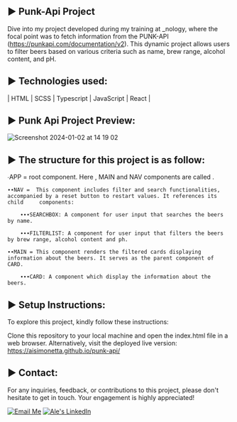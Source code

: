 ► Punk-Api Project
---

Dive into my project developed during my training at _nology, where the focal point was to fetch information from the PUNK-API (https://punkapi.com/documentation/v2). This dynamic project allows users to filter beers based on various criteria such as name, brew range, alcohol content, and pH.

► Technologies used:
---

| HTML | SCSS | Typescript | JavaScript | React |

► Punk Api Project Preview:
---

![Screenshot 2024-01-02 at 14 19 02](https://github.com/AISimonetta/punk-api/assets/122782260/d2e18d76-eac0-4c69-aab1-dd2a24576ddc)

► The structure for this project is as follow:
---

  ∙APP = root component. Here , MAIN and NAV components are called .
  
    ∙∙NAV =  This component includes filter and search functionalities, accompanied by a reset button to restart values. It references its child     components:
      
        ∙∙∙SEARCHBOX: A component for user input that searches the beers by name.
        
        ∙∙∙FILTERLIST: A component for user input that filters the beers by brew range, alcohol content and ph.
        
    ∙∙MAIN = This component renders the filtered cards displaying information about the beers. It serves as the parent component of CARD.
    
        ∙∙∙CARD: A component which display the information about the beers.

► Setup Instructions:
---

To explore this project, kindly follow these instructions:

Clone this repository to your local machine and open the index.html file in a web browser. Alternatively, visit the deployed live version: https://aisimonetta.github.io/punk-api/

► Contact:
--
For any inquiries, feedback, or contributions to this project, please don't hesitate to get in touch. Your engagement is highly appreciated!

[![Email Me](https://img.shields.io/badge/Email-Me-red?style=for-the-badge&logo=gmail&logoColor=white)](mailto:info@simonettaalejandra.com)
[![Ale's LinkedIn](https://img.shields.io/badge/-LinkedIn-blue?style=for-the-badge&logo=linkedin&logoColor=white)](www.linkedin.com/in/alejandrasimonetta)
